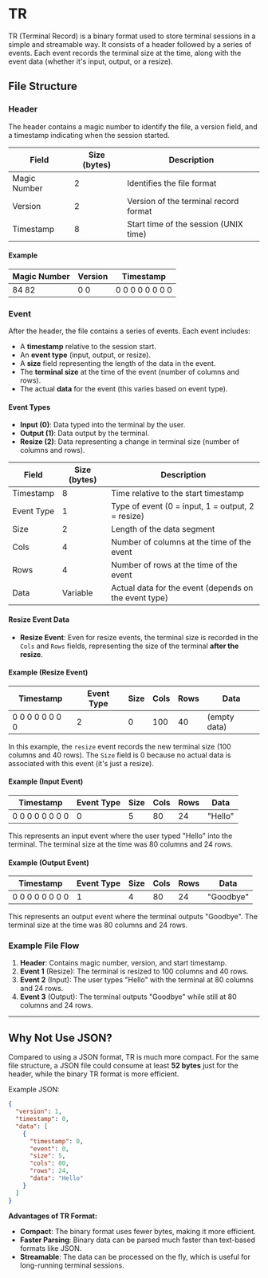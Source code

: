 # TR

TR (Terminal Record) is a binary format used to store terminal sessions in a
simple and streamable way. It consists of a header followed by a series of
events. Each event records the terminal size at the time, along with the event
data (whether it's input, output, or a resize).

## File Structure

### Header

The header contains a magic number to identify the file, a version field, and a
timestamp indicating when the session started.

| Field        | Size (bytes) | Description                           |
|--------------|--------------|---------------------------------------|
| Magic Number | 2            | Identifies the file format            |
| Version      | 2            | Version of the terminal record format |
| Timestamp    | 8            | Start time of the session (UNIX time) |

#### Example

| Magic Number | Version | Timestamp            |
|--------------|---------|----------------------|
| 84 82        | 0 0     | 0 0 0 0 0 0 0 0      |

### Event

After the header, the file contains a series of events. Each event includes:

- A **timestamp** relative to the session start.
- An **event type** (input, output, or resize).
- A **size** field representing the length of the data in the event.
- The **terminal size** at the time of the event (number of columns and rows).
- The actual **data** for the event (this varies based on event type).

#### Event Types

- **Input (0)**: Data typed into the terminal by the user.
- **Output (1)**: Data output by the terminal.
- **Resize (2)**: Data representing a change in terminal size (number of columns
    and rows).

| Field         | Size (bytes) | Description                                  |
|---------------|--------------|----------------------------------------------|
| Timestamp     | 8            | Time relative to the start timestamp         |
| Event Type    | 1            | Type of event (0 = input, 1 = output, 2 = resize) |
| Size          | 2            | Length of the data segment                   |
| Cols          | 4            | Number of columns at the time of the event   |
| Rows          | 4            | Number of rows at the time of the event      |
| Data          | Variable     | Actual data for the event (depends on the event type) |

#### Resize Event Data

- **Resize Event**: Even for resize events, the terminal size is recorded in the
    `Cols` and `Rows` fields, representing the size of the terminal **after the
    resize**.

#### Example (Resize Event)

| Timestamp       | Event Type | Size | Cols | Rows | Data           |
|-----------------|------------|------|------|------|----------------|
| 0 0 0 0 0 0 0 0 | 2          | 0    | 100  | 40   | (empty data)   |

In this example, the `resize` event records the new terminal size (100 columns
and 40 rows). The `Size` field is 0 because no actual data is associated with
this event (it's just a resize).

#### Example (Input Event)

| Timestamp       | Event Type | Size | Cols | Rows | Data          |
|-----------------|------------|------|------|------|---------------|
| 0 0 0 0 0 0 0 0 | 0          | 5    | 80   | 24   | "Hello"       |

This represents an input event where the user typed "Hello" into the terminal.
The terminal size at the time was 80 columns and 24 rows.

#### Example (Output Event)

| Timestamp       | Event Type | Size | Cols | Rows | Data          |
|-----------------|------------|------|------|------|---------------|
| 0 0 0 0 0 0 0 0 | 1          | 4    | 80   | 24   | "Goodbye"     |

This represents an output event where the terminal outputs "Goodbye". The
terminal size at the time was 80 columns and 24 rows.

### Example File Flow

1. **Header**: Contains magic number, version, and start timestamp.
2. **Event 1** (Resize): The terminal is resized to 100 columns and 40 rows.
3. **Event 2** (Input): The user types "Hello" with the terminal at 80 columns
   and 24 rows.
4. **Event 3** (Output): The terminal outputs "Goodbye" while still at 80
   columns and 24 rows.

---

## Why Not Use JSON?

Compared to using a JSON format, TR is much more compact. For the same file
structure, a JSON file could consume at least **52 bytes** just for the header,
while the binary TR format is more efficient.

Example JSON:
```json
{
  "version": 1,
  "timestamp": 0,
  "data": [
    {
      "timestamp": 0,
      "event": 0,
      "size": 5,
      "cols": 80,
      "rows": 24,
      "data": "Hello"
    }
  ]
}
```

**Advantages of TR Format:**
- **Compact**: The binary format uses fewer bytes, making it more efficient.
- **Faster Parsing**: Binary data can be parsed much faster than text-based
    formats like JSON.
- **Streamable**: The data can be processed on the fly, which is useful for
    long-running terminal sessions.
